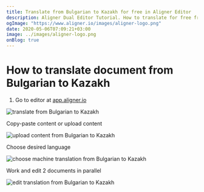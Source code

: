 ```yaml
---
title: Translate from Bulgarian to Kazakh for free in Aligner Editor
description: Aligner Dual Editor Tutorial. How to translate for free from Bulgarian to Kazakh. Aligner is multilingual document management platform. 
ogImage: "https://www.aligner.io/images/aligner-logo.png"
date: 2020-05-06T07:09:21+03:00
image: ../images/aligner-logo.png
onBlog: true
---
```


# How to translate document from Bulgarian to Kazakh

1. Go to editor at [app.aligner.io](https://app.aligner.io "Aligner App web page")

![translate from Bulgarian to Kazakh](../aligner-blank-editor.png "translate from Bulgarian to Kazakh")

Copy-paste content or upload content

![upload content from Bulgarian to Kazakh](../aligner-uploaded-document.png "upload content from Bulgarian to Kazakh")

Choose desired language

![choose machine translation from Bulgarian to Kazakh](../aligner-language-dropdown.png "choose machine translation from Bulgarian to Kazakh")

Work and edit 2 documents in parallel

![edit translation from Bulgarian to Kazakh](../aligner-double-sitded-editor.png "edit translation from Bulgarian to Kazakh")

